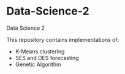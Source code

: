 # Data-Science-2
Data Science 2

This repository contains implementations of:
- K-Means clustering
- SES and DES forecasting
- Genetic Algorithm
